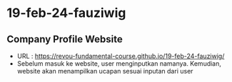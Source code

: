 # 19-feb-24-fauziwig
## Company Profile Website 
- URL : https://revou-fundamental-course.github.io/19-feb-24-fauziwig/
- Sebelum masuk ke website, user menginputkan namanya. Kemudian, website akan menampilkan ucapan sesuai inputan dari user
